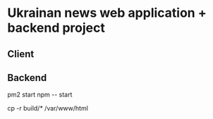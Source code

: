 # Ukrainan news web application + backend project

## Client

## Backend

pm2 start npm -- start

cp -r build/\* /var/www/html

